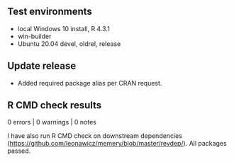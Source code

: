 ## Test environments

* local Windows 10 install, R 4.3.1
* win-builder
* Ubuntu 20.04 devel, oldrel, release

## Update release

* Added required package alias per CRAN request.

## R CMD check results

0 errors | 0 warnings | 0 notes

I have also run R CMD check on downstream dependencies 
(https://github.com/leonawicz/memery/blob/master/revdep/). 
All packages passed.
